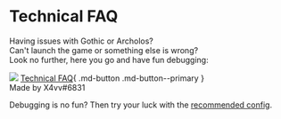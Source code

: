 # Technical FAQ

Having issues with Gothic or Archolos?  
Can't launch the game or something else is wrong?  
Look no further, here you go and have fun debugging:

[![](https://steamuserimages-a.akamaihd.net/ugc/1883092949781089869/6C07BAE25D9AEFBC55AF2110BDDE1F957F9FC527/)](https://steamcommunity.com/sharedfiles/filedetails/?id=2874729582)
[Technical FAQ](https://steamcommunity.com/sharedfiles/filedetails/?id=2874729582){ .md-button .md-button--primary }  
Made by X4vv#6831

Debugging is no fun? Then try your luck with the [recommended config](custom_config.md).